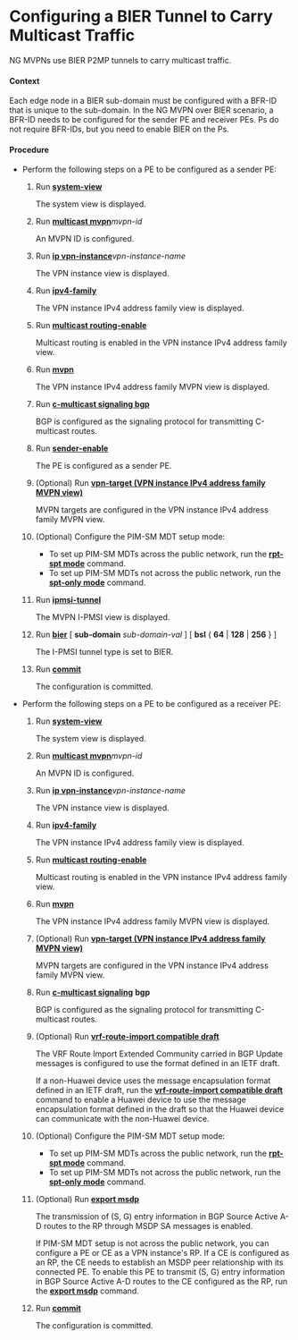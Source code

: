 Configuring a BIER Tunnel to Carry Multicast Traffic
====================================================

NG MVPNs use BIER P2MP tunnels to carry multicast traffic.

#### Context

Each edge node in a BIER sub-domain must be configured with a BFR-ID that is unique to the sub-domain. In the NG MVPN over BIER scenario, a BFR-ID needs to be configured for the sender PE and receiver PEs. Ps do not require BFR-IDs, but you need to enable BIER on the Ps.


#### Procedure

* Perform the following steps on a PE to be configured as a sender PE:
  1. Run [**system-view**](cmdqueryname=system-view)
     
     
     
     The system view is displayed.
  2. Run [**multicast mvpn**](cmdqueryname=multicast+mvpn)*mvpn-id*
     
     
     
     An MVPN ID is configured.
  3. Run [**ip vpn-instance**](cmdqueryname=ip+vpn-instance)*vpn-instance-name*
     
     
     
     The VPN instance view is displayed.
  4. Run [**ipv4-family**](cmdqueryname=ipv4-family)
     
     
     
     The VPN instance IPv4 address family view is displayed.
  5. Run [**multicast routing-enable**](cmdqueryname=multicast+routing-enable)
     
     
     
     Multicast routing is enabled in the VPN instance IPv4 address family view.
  6. Run [**mvpn**](cmdqueryname=mvpn)
     
     
     
     The VPN instance IPv4 address family MVPN view is displayed.
  7. Run [**c-multicast signaling bgp**](cmdqueryname=c-multicast+signaling+bgp)
     
     
     
     BGP is configured as the signaling protocol for transmitting C-multicast routes.
  8. Run [**sender-enable**](cmdqueryname=sender-enable)
     
     
     
     The PE is configured as a sender PE.
  9. (Optional) Run [**vpn-target (VPN instance IPv4 address family MVPN view)**](cmdqueryname=vpn-target+%28VPN+instance+IPv4+address+family+MVPN+view%29)
     
     
     
     MVPN targets are configured in the VPN instance IPv4 address family MVPN view.
  10. (Optional) Configure the PIM-SM MDT setup mode:
      
      
      + To set up PIM-SM MDTs across the public network, run the [**rpt-spt mode**](cmdqueryname=rpt-spt+mode) command.
      + To set up PIM-SM MDTs not across the public network, run the [**spt-only mode**](cmdqueryname=spt-only+mode) command.
  11. Run [**ipmsi-tunnel**](cmdqueryname=ipmsi-tunnel)
      
      
      
      The MVPN I-PMSI view is displayed.
  12. Run [**bier**](cmdqueryname=bier+%28MVPN-IPMSI+view%29) [ **sub-domain** *sub-domain-val* ] [ **bsl** { **64** | **128** | **256** } ]
      
      
      
      The I-PMSI tunnel type is set to BIER.
  13. Run [**commit**](cmdqueryname=commit)
      
      
      
      The configuration is committed.
* Perform the following steps on a PE to be configured as a receiver PE:
  1. Run [**system-view**](cmdqueryname=system-view)
     
     
     
     The system view is displayed.
  2. Run [**multicast mvpn**](cmdqueryname=multicast+mvpn)*mvpn-id*
     
     
     
     An MVPN ID is configured.
  3. Run [**ip vpn-instance**](cmdqueryname=ip+vpn-instance)*vpn-instance-name*
     
     
     
     The VPN instance view is displayed.
  4. Run [**ipv4-family**](cmdqueryname=ipv4-family)
     
     
     
     The VPN instance IPv4 address family view is displayed.
  5. Run [**multicast routing-enable**](cmdqueryname=multicast+routing-enable)
     
     
     
     Multicast routing is enabled in the VPN instance IPv4 address family view.
  6. Run [**mvpn**](cmdqueryname=mvpn)
     
     
     
     The VPN instance IPv4 address family MVPN view is displayed.
  7. (Optional) Run [**vpn-target (VPN instance IPv4 address family MVPN view)**](cmdqueryname=vpn-target+%28VPN+instance+IPv4+address+family+MVPN+view%29)
     
     
     
     MVPN targets are configured in the VPN instance IPv4 address family MVPN view.
  8. Run [**c-multicast signaling**](cmdqueryname=c-multicast+signaling) **bgp**
     
     
     
     BGP is configured as the signaling protocol for transmitting C-multicast routes.
  9. (Optional) Run [**vrf-route-import compatible draft**](cmdqueryname=vrf-route-import+compatible+draft)
     
     
     
     The VRF Route Import Extended Community carried in BGP Update messages is configured to use the format defined in an IETF draft.
     
     
     
     If a non-Huawei device uses the message encapsulation format defined in an IETF draft, run the [**vrf-route-import compatible draft**](cmdqueryname=vrf-route-import+compatible+draft) command to enable a Huawei device to use the message encapsulation format defined in the draft so that the Huawei device can communicate with the non-Huawei device.
  10. (Optional) Configure the PIM-SM MDT setup mode:
      
      
      + To set up PIM-SM MDTs across the public network, run the [**rpt-spt mode**](cmdqueryname=rpt-spt+mode) command.
      + To set up PIM-SM MDTs not across the public network, run the [**spt-only mode**](cmdqueryname=spt-only+mode) command.
  11. (Optional) Run [**export msdp**](cmdqueryname=export+msdp)
      
      
      
      The transmission of (S, G) entry information in BGP Source Active A-D routes to the RP through MSDP SA messages is enabled.
      
      
      
      If PIM-SM MDT setup is not across the public network, you can configure a PE or CE as a VPN instance's RP. If a CE is configured as an RP, the CE needs to establish an MSDP peer relationship with its connected PE. To enable this PE to transmit (S, G) entry information in BGP Source Active A-D routes to the CE configured as the RP, run the [**export msdp**](cmdqueryname=export+msdp) command.
  12. Run [**commit**](cmdqueryname=commit)
      
      
      
      The configuration is committed.